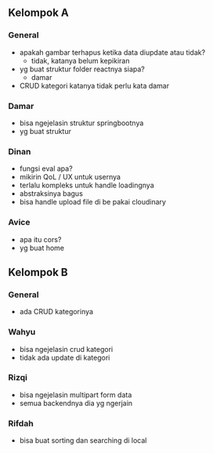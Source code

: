 ## Kelompok A

### General
- apakah gambar terhapus ketika data diupdate atau tidak?
	- tidak, katanya belum kepikiran
- yg buat struktur folder reactnya siapa?
	- damar
- CRUD kategori katanya tidak perlu kata damar

### Damar
- bisa ngejelasin struktur springbootnya
- yg buat struktur

### Dinan
- fungsi eval apa?
- mikirin QoL / UX untuk usernya
- terlalu kompleks untuk handle loadingnya
- abstraksinya bagus
- bisa handle upload file di be pakai cloudinary

### Avice
- apa itu cors?
- yg buat home


## Kelompok B

### General
- ada CRUD kategorinya

### Wahyu
- bisa ngejelasin crud kategori
- tidak ada update di kategori

### Rizqi
- bisa ngejelasin multipart form data
- semua backendnya dia yg ngerjain

### Rifdah
- bisa buat sorting dan searching di local
